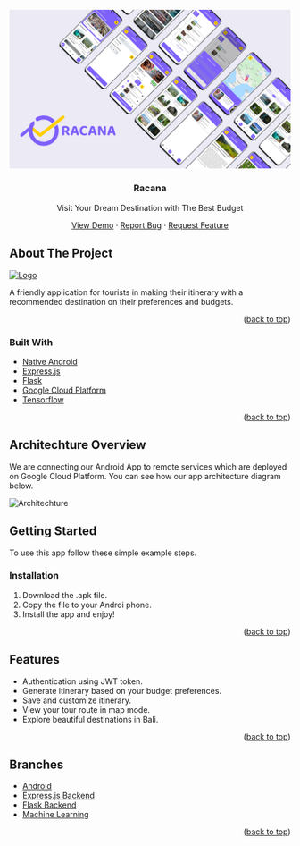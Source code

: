 <div id="top"></div>

<!-- PROJECT LOGO -->
<br />
<div align="center">
  <a href="https://github.com/ekotyoo/Racana">
    <img src="hero.jpg" alt="Logo">
  </a>

<h3 align="center">Racana</h3>
  <p>Visit Your Dream Destination with The Best Budget</p>
  <p align="center">
    <a href="https://github.com/ekotyoo/Racana">View Demo</a>
    ·
    <a href="https://github.com/ekotyoo/Racana/issues">Report Bug</a>
    ·
    <a href="https://github.com/ekotyoo/Racana/issues">Request Feature</a>
  </p>
</div>


<!-- ABOUT THE PROJECT -->
## About The Project

<a href="https://github.com/ekotyoo/Racana">
    <img src="ezgif.com-gif-maker.gif" alt="Logo" width="25%" height="25%">
 </a>

A friendly application for tourists in making their itinerary with a recommended destination on their preferences and budgets.

<p align="right">(<a href="#top">back to top</a>)</p>



### Built With

* [Native Android](https://www.android.com/)
* [Express.js](https://reactjs.org/)
* [Flask](https://palletsprojects.com/)
* [Google Cloud Platform](https://cloud.google.com/)
* [Tensorflow](https://www.tensorflow.org/)

<p align="right">(<a href="#top">back to top</a>)</p>

<!-- ARCHITECHTURE OVERVIEW-->
## Architechture Overview

We are connecting our Android App to remote services which are deployed on Google Cloud Platform. You can see how our app architecture diagram below.

<img src="https://media.discordapp.net/attachments/976106946165895268/985391498520580157/BANGKIT.jpg" alt="Architechture" width="70%" height="70%">

<!-- GETTING STARTED -->
## Getting Started

To use this app follow these simple example steps.

### Installation

1. Download the .apk file.
2. Copy the file to your Androi phone.
3. Install the app and enjoy!

<p align="right">(<a href="#top">back to top</a>)</p>



<!-- USAGE EXAMPLES -->
## Features

* Authentication using JWT token.
* Generate itinerary based on your budget preferences.
* Save and customize itinerary.
* View your tour route in map mode.
* Explore beautiful destinations in Bali.

<p align="right">(<a href="#top">back to top</a>)</p>



<!-- ROADMAP -->
## Branches

* [Android](https://github.com/ekotyoo/Racana/tree/racana-mobile)
* [Express.js Backend](https://github.com/ekotyoo/Racana/tree/racana-api-express)
* [Flask Backend](https://github.com/ekotyoo/Racana/tree/racana-api-flask)
* [Machine Learning](https://github.com/ekotyoo/Racana/tree/racana-ml)

<p align="right">(<a href="#top">back to top</a>)</p>

